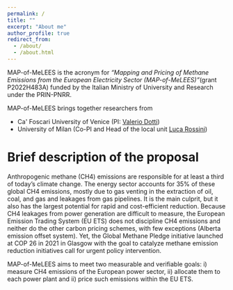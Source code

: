 ```yaml
---
permalink: /
title: ""
excerpt: "About me"
author_profile: true
redirect_from: 
  - /about/
  - /about.html
---
```



MAP-of-MeLEES is the acronym for *“Mapping and Pricing of Methane Emissions from the European Electricity Sector (MAP-of-MeLEES)”*(grant P2022H483A) funded by the Italian Ministry of University and Research under the PRIN-PNRR.

MAP-of-MeLEES brings together researchers from
* Ca' Foscari University of Venice (PI: [Valerio Dotti](https://valeriodotti.github.io))
* University of Milan (Co-PI and Head of the local unit [Luca Rossini](https://rossiniluca.github.io/web//))

Brief description of the proposal
======

Anthropogenic methane (CH4) emissions are responsible for at least a third of today’s climate change. The energy sector accounts for 35% of these global CH4 emissions, mostly due to gas venting in the extraction of oil, coal, and gas and leakages from gas pipelines. It is the main culprit, but it also has the largest potential for rapid and cost-efficient reduction. Because CH4
leakages from power generation are difficult to measure, the European Emission Trading System (EU ETS) does not discipline
CH4 emissions and neither do the other carbon pricing schemes, with few exceptions (Alberta emission offset system). Yet,
the Global Methane Pledge initiative launched at COP 26 in 2021 in Glasgow with the goal to catalyze methane emission
reduction initiatives call for urgent policy intervention.

MAP-of-MeLEES aims to meet two measurable and verifiable goals: 
i) measure CH4 emissions of the European power sector,
ii) allocate them to each power plant and ii) price such emissions within the EU ETS.
